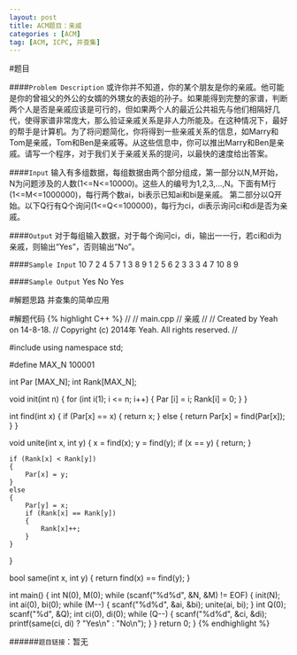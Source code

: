 ```yaml
---
layout: post
title: ACM题目：亲戚
categories : [ACM]
tag: [ACM, ICPC, 并查集]
---
```


#题目

####`Problem Description`
	或许你并不知道，你的某个朋友是你的亲戚。他可能是你的曾祖父的外公的女婿的外甥女的表姐的孙子。如果能得到完整的家谱，判断两个人是否是亲戚应该是可行的，但如果两个人的最近公共祖先与他们相隔好几代，使得家谱非常庞大，那么验证亲戚关系是非人力所能及。在这种情况下，最好的帮手是计算机。为了将问题简化，你将得到一些亲戚关系的信息，如Marry和Tom是亲戚，Tom和Ben是亲戚等。从这些信息中，你可以推出Marry和Ben是亲戚。请写一个程序，对于我们关于亲戚关系的提问，以最快的速度给出答案。

####`Input`
	输入有多组数据，每组数据由两个部分组成，第一部分以N,M开始，N为问题涉及的人数(1<=N<=10000)。这些人的编号为1,2,3,...,N。下面有M行(1<=M<=1000000)，每行两个数ai，bi表示已知ai和bi是亲戚。
	第二部分以Q开始。以下Q行有Q个询问(1<=Q<=100000)，每行为ci，di表示询问ci和di是否为亲戚。

####`Output`
	对于每组输入数据，对于每个询问ci，di，输出一一行，若ci和di为亲戚，则输出“Yes”，否则输出“No”。

####`Sample Input`
	10 7
	2 4
	5 7
	1 3
	8 9
	1 2
	5 6
	2 3
	3
	3 4
	7 10
	8 9

####`Sample Output`
	Yes
	No
	Yes

#解题思路
	并查集的简单应用

#解题代码
{% highlight C++ %}
//
//  main.cpp
//  亲戚
//
//  Created by Yeah on 14-8-18.
//  Copyright (c) 2014年 Yeah. All rights reserved.
//

#include <iostream>
using namespace std;

#define MAX_N 100001

int Par [MAX_N];
int Rank[MAX_N];

void init(int n)
{
    for (int i(1); i <= n; i++)
    {
        Par [i] = i;
        Rank[i] = 0;
    }
}

int find(int x)
{
    if (Par[x] == x)
    {
        return x;
    }
    else
    {
        return Par[x] = find(Par[x]);
    }
}

void unite(int x, int y)
{
    x = find(x);
    y = find(y);
    if (x == y)
    {
        return;
    }
    
    if (Rank[x] < Rank[y])
    {
        Par[x] = y;
    }
    else
    {
        Par[y] = x;
        if (Rank[x] == Rank[y])
        {
            Rank[x]++;
        }
    }
}

bool same(int x, int y)
{
    return find(x) == find(y);
}

int main()
{
    int N(0), M(0);
    while (scanf("%d%d", &N, &M) != EOF)
    {
        init(N);
        int ai(0), bi(0);
        while (M--)
        {
            scanf("%d%d", &ai, &bi);
            unite(ai, bi);
        }
        int Q(0);
        scanf("%d", &Q);
        int ci(0), di(0);
        while (Q--)
        {
            scanf("%d%d", &ci, &di);
            printf(same(ci, di) ? "Yes\n" : "No\n");
        }
    }
    return 0;
}
{% endhighlight %}


######`题目链接`：暂无